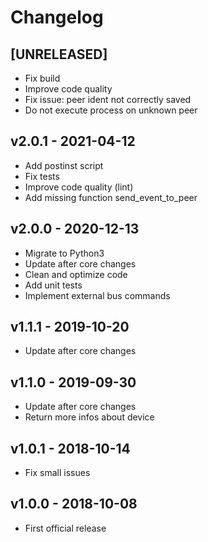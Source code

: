 # Changelog

## [UNRELEASED]

* Fix build
* Improve code quality
* Fix issue: peer ident not correctly saved
* Do not execute process on unknown peer

## v2.0.1 - 2021-04-12

* Add postinst script
* Fix tests
* Improve code quality (lint)
* Add missing function send_event_to_peer

## v2.0.0 - 2020-12-13

* Migrate to Python3
* Update after core changes
* Clean and optimize code
* Add unit tests
* Implement external bus commands

## v1.1.1 - 2019-10-20

* Update after core changes

## v1.1.0 - 2019-09-30

* Update after core changes
* Return more infos about device

## v1.0.1 - 2018-10-14

* Fix small issues

## v1.0.0 - 2018-10-08

* First official release

